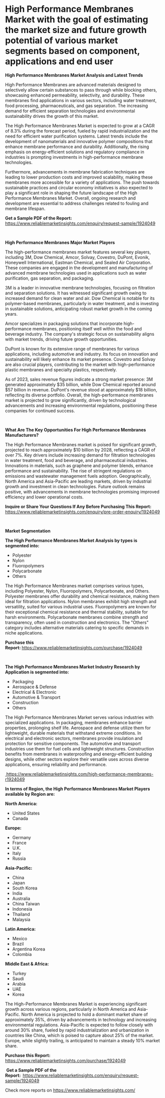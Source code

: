 <p><h1>High Performance Membranes Market with the goal of estimating the market size and future growth potential of various market segments based on component, applications and end user</h1></p><p><strong>High Performance Membranes Market Analysis and Latest Trends</strong></p>
<p><p>High Performance Membranes are advanced materials designed to selectively allow certain substances to pass through while blocking others, showcasing enhanced permeability, selectivity, and durability. These membranes find applications in various sectors, including water treatment, food processing, pharmaceuticals, and gas separation. The increasing demand for efficient separation technologies and environmental sustainability drives the growth of this market.</p><p>The High Performance Membranes Market is expected to grow at a CAGR of 8.3% during the forecast period, fueled by rapid industrialization and the need for efficient water purification systems. Latest trends include the development of nanomaterials and innovative polymer compositions that enhance membrane performance and durability. Additionally, the rising emphasis on energy-efficient solutions and regulatory compliance in industries is prompting investments in high-performance membrane technologies.</p><p>Furthermore, advancements in membrane fabrication techniques are leading to lower production costs and improved scalability, making these membranes more accessible for a variety of applications. The push towards sustainable practices and circular economy initiatives is also expected to play a significant role in shaping the future landscape of the High Performance Membranes Market. Overall, ongoing research and development are essential to address challenges related to fouling and membrane lifespan.</p></p>
<p><strong>Get a Sample PDF of the Report:&nbsp;</strong> <a href="https://www.reliablemarketinsights.com/enquiry/request-sample/1924049?utm_campaign=2632&utm_medium=2&utm_source=Github&utm_content=ia&utm_term=28032025&utm_id=high-performance-membranes">https://www.reliablemarketinsights.com/enquiry/request-sample/1924049</a></p>
<p>&nbsp;</p>
<p><strong>High Performance Membranes Major Market Players</strong></p>
<p><p>The high-performance membranes market features several key players, including 3M, Dow Chemical, Amcor, Solvay, Covestro, DuPont, Evonik, Honeywell International, Eastman Chemical, and Sealed Air Corporation. These companies are engaged in the development and manufacturing of advanced membrane technologies used in applications such as water purification, gas separation, and packaging.</p><p>3M is a leader in innovative membrane technologies, focusing on filtration and separation solutions. It has witnessed significant growth owing to increased demand for clean water and air. Dow Chemical is notable for its polymer-based membranes, particularly in water treatment, and is investing in sustainable solutions, anticipating robust market growth in the coming years.</p><p>Amcor specializes in packaging solutions that incorporate high-performance membranes, positioning itself well within the food and beverage industry. The company's strategic focus on sustainability aligns with market trends, driving future growth opportunities.</p><p>DuPont is known for its extensive range of membranes for various applications, including automotive and industry. Its focus on innovation and sustainability will likely enhance its market presence. Covestro and Solvay are also crucial players, contributing to the market with high-performance plastic membranes and specialty plastics, respectively.</p><p>As of 2023, sales revenue figures indicate a strong market presence: 3M generated approximately $35 billion, while Dow Chemical reported around $57 billion in revenue. DuPont's revenue stood at approximately $18 billion, reflecting its diverse portfolio. Overall, the high-performance membranes market is projected to grow significantly, driven by technological advancements and increasing environmental regulations, positioning these companies for continued success.</p></p>
<p>&nbsp;</p>
<p><strong>What Are The Key Opportunities For High Performance Membranes Manufacturers?</strong></p>
<p><p>The High Performance Membranes market is poised for significant growth, projected to reach approximately $10 billion by 2028, reflecting a CAGR of over 7%. Key drivers include increasing demand for filtration technologies in water treatment, food and beverage, and pharmaceutical industries. Innovations in materials, such as graphene and polymer blends, enhance performance and sustainability. The rise of stringent regulations on emissions and wastewater management fuels adoption. Geographically, North America and Asia-Pacific are leading markets, driven by industrial growth and investment in clean technologies. Future outlook remains positive, with advancements in membrane technologies promising improved efficiency and lower operational costs.</p></p>
<p><strong>Inquire or Share Your Questions If Any Before Purchasing This Report:</strong> <a href="https://www.reliablemarketinsights.com/enquiry/pre-order-enquiry/1924049?utm_campaign=2632&utm_medium=2&utm_source=Github&utm_content=ia&utm_term=28032025&utm_id=high-performance-membranes">https://www.reliablemarketinsights.com/enquiry/pre-order-enquiry/1924049</a></p>
<p>&nbsp;</p>
<p><strong>Market Segmentation</strong></p>
<p><strong>The High Performance Membranes Market Analysis by types is segmented into:</strong></p>
<p><ul><li>Polyester</li><li>Nylon</li><li>Fluoropolymers</li><li>Polycarbonate</li><li>Others</li></ul></p>
<p><p>The High Performance Membranes market comprises various types, including Polyester, Nylon, Fluoropolymers, Polycarbonate, and Others. Polyester membranes offer durability and chemical resistance, making them ideal for filtration applications. Nylon membranes exhibit high strength and versatility, suited for various industrial uses. Fluoropolymers are known for their exceptional chemical resistance and thermal stability, suitable for harsh environments. Polycarbonate membranes combine strength and transparency, often used in construction and electronics. The "Others" category includes alternative materials catering to specific demands in niche applications.</p></p>
<p><strong>Purchase this Report:&nbsp;</strong><a href="https://www.reliablemarketinsights.com/purchase/1924049?utm_campaign=2632&utm_medium=2&utm_source=Github&utm_content=ia&utm_term=28032025&utm_id=high-performance-membranes">https://www.reliablemarketinsights.com/purchase/1924049</a></p>
<p>&nbsp;</p>
<p><strong>The High Performance Membranes Market Industry Research by Application is segmented into:</strong></p>
<p><ul><li>Packaging</li><li>Aerospace & Defense</li><li>Electrical & Electronic</li><li>Automotive & Transport</li><li>Construction</li><li>Others</li></ul></p>
<p><p>The High Performance Membranes Market serves various industries with specialized applications. In packaging, membranes enhance barrier properties, prolonging shelf life. Aerospace and defense utilize them for lightweight, durable materials that withstand extreme conditions. In electrical and electronic sectors, membranes provide insulation and protection for sensitive components. The automotive and transport industries use them for fuel cells and lightweight structures. Construction benefits from membranes in waterproofing and energy-efficient building designs, while other sectors explore their versatile uses across diverse applications, ensuring reliability and performance.</p></p>
<p><a href="https://www.reliablemarketinsights.com/high-performance-membranes-r1924049?utm_campaign=2632&utm_medium=2&utm_source=Github&utm_content=ia&utm_term=28032025&utm_id=high-performance-membranes">&nbsp;https://www.reliablemarketinsights.com/high-performance-membranes-r1924049</a></p>
<p><strong>In terms of Region, the High Performance Membranes Market Players available by Region are:</strong></p>
<p>
    <p> <strong> North America: </strong>
        <ul>
            <li>United States</li>
            <li>Canada</li>
        </ul>
        </p> 
    <p> <strong> Europe: </strong>
        <ul>
            <li>Germany</li>
            <li>France</li>
            <li>U.K.</li>
            <li>Italy</li>
            <li>Russia</li>
        </ul>
        </p> 
    <p> <strong> Asia-Pacific: </strong>
        <ul>
            <li>China</li>
            <li>Japan</li>
            <li>South Korea</li>
            <li>India</li>
            <li>Australia</li>
            <li>China Taiwan</li>
            <li>Indonesia</li>
            <li>Thailand</li>
            <li>Malaysia</li>
        </ul>
        </p> 
    <p> <strong> Latin America: </strong>
        <ul>
            <li>Mexico</li>
            <li>Brazil</li>
            <li>Argentina Korea</li>
            <li>Colombia</li>
        </ul>
        </p> 
    <p> <strong> Middle East & Africa: </strong>
        <ul>
            <li>Turkey</li>
            <li>Saudi</li>
            <li>Arabia</li>
            <li>UAE</li>
            <li>Korea</li>
        </ul>
    </p>
    </p>
<p><p>The High-Performance Membranes Market is experiencing significant growth across various regions, particularly in North America and Asia-Pacific. North America is projected to hold a dominant market share of approximately 35%, driven by advancements in technology and increasing environmental regulations. Asia-Pacific is expected to follow closely with around 30% share, fueled by rapid industrialization and urbanization in countries like China, which is poised to capture about 25% of the market. Europe, while slightly trailing, is anticipated to maintain a steady 10% market share.</p></p>
<p><strong>Purchase this Report: </strong><a href="https://www.reliablemarketinsights.com/purchase/1924049?utm_campaign=2632&utm_medium=2&utm_source=Github&utm_content=ia&utm_term=28032025&utm_id=high-performance-membranes">https://www.reliablemarketinsights.com/purchase/1924049</a></p>
<p>&nbsp;<strong>Get a Sample PDF of the Report:&nbsp;&nbsp;</strong><a href="https://www.reliablemarketinsights.com/enquiry/request-sample/1924049?utm_campaign=2632&utm_medium=2&utm_source=Github&utm_content=ia&utm_term=28032025&utm_id=high-performance-membranes">https://www.reliablemarketinsights.com/enquiry/request-sample/1924049</a></p>
<p><strong></strong></p>
<p>Check more reports on <a href="https://www.reliablemarketinsights.com/?utm_campaign=2632&utm_medium=2&utm_source=Github&utm_content=ia&utm_term=28032025&utm_id=high-performance-membranes">https://www.reliablemarketinsights.com/</a></p>